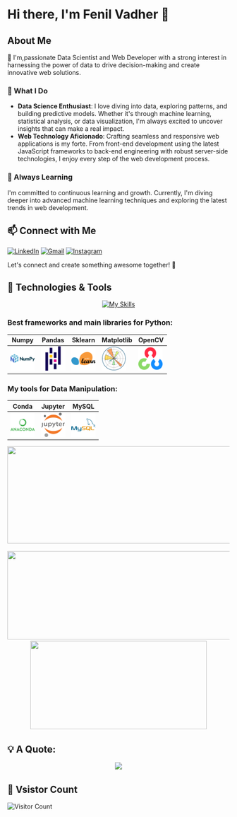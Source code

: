 # Hi there, I'm Fenil Vadher 👋

## About Me

👋 I'm,passionate Data Scientist and Web Developer with a strong interest in harnessing the power of data to drive decision-making and create innovative web solutions.

### 🌟 What I Do

- **Data Science Enthusiast**: I love diving into data, exploring patterns, and building predictive models. Whether it's through machine learning, statistical analysis, or data visualization, I'm always excited to uncover insights that can make a real impact.
- **Web Technology Aficionado**: Crafting seamless and responsive web applications is my forte. From front-end development using the latest JavaScript frameworks to back-end engineering with robust server-side technologies, I enjoy every step of the web development process.

### 🌱 Always Learning

I'm committed to continuous learning and growth. Currently, I'm diving deeper into advanced machine learning techniques and exploring the latest trends in web development.

## 📫 Connect with Me

[![LinkedIn](https://img.shields.io/badge/LinkedIn-0077B5?style=for-the-badge&logo=linkedin&logoColor=white)](https://www.linkedin.com/in/fenilvadher/)
[![Gmail](https://img.shields.io/badge/Gmail-D14836?style=for-the-badge&logo=gmail&logoColor=white)](mailto:fenil.vadher535@gmail.com)
[![Instagram](https://img.shields.io/badge/Instagram-E4405F?style=for-the-badge&logo=instagram&logoColor=white)](https://instagram.com/fenilvadher.exe)

Let's connect and create something awesome together! 🚀

## 🔧 Technologies & Tools
<div align="center">
  
[![My Skills](https://skillicons.dev/icons?i=c,cpp,java,jquery,git,github,js,html,css,nodejs,php,py,r,bootstrap,&arduino=10)](https://skillicons.dev)
</div>

### Best frameworks and main libraries for Python:

| Numpy | Pandas | Sklearn | Matplotlib | OpenCV |
|----------|----------|----------|----------|----------|
|  <img src="https://github.com/devicons/devicon/blob/master/icons/numpy/numpy-original-wordmark.svg" title="Numpy" alt="Numpy" width="55" height="55"/>|  <img src="https://github.com/devicons/devicon/blob/master/icons/pandas/pandas-original.svg" title="Pandas" alt="Pandas" width="55" height="55"/>|  <img src="https://github.com/devicons/devicon/blob/master/icons/scikitlearn/scikitlearn-original.svg" title="sklearn" alt="sklearn" width="55" height="55"/>|  <img src="https://github.com/devicons/devicon/blob/master/icons/matplotlib/matplotlib-original.svg" title="mpl" alt="mpl" width="55" height="55"/>| <img src="https://github.com/devicons/devicon/blob/master/icons/opencv/opencv-original.svg" title="mpl" alt="mpl" width="55" height="55"/>|

### My tools for Data Manipulation:

| Conda | Jupyter | MySQL |
|----------|----------|----------|
|<img src="https://github.com/devicons/devicon/blob/master/icons/anaconda/anaconda-original-wordmark.svg" title="Anaconda" alt="Conda" width="55" height="55"/>|<img src="https://github.com/devicons/devicon/blob/master/icons/jupyter/jupyter-original-wordmark.svg" title="Jupiter" alt="Jupiter" width="55" height="55"/>| <img src="https://github.com/devicons/devicon/blob/master/icons/mysql/mysql-original-wordmark.svg" title="MySQL" alt="MySQL" width="55" height="55"/>|<img 

<p align="center">
  <img width="800" height="220" src="https://streak-stats.demolab.com?user=FenilVadher&theme=highcontrast&hide_border=true&border_radius=5&card_width=800">
</p>

<p align="center">
  <img width="600" height="200" src="https://github-readme-stats.vercel.app/api?username=FenilVadher&show_icons=true&theme=vision-friendly-dark">
  <img width="400" height="200" src="https://github-readme-stats.vercel.app/api/top-langs/?username=FenilVadher&size_weight=0.15&count_weight=0.5&layout=compact&theme=vision-friendly-dark">
</p>
 
## 💡 A Quote:
<div align="center"> 
  
![](https://quotes-github-readme.vercel.app/api?type=horizontal&theme=radical)

</div>

## 🔔 Vsistor Count
![Visitor Count](https://profile-counter.glitch.me/FenilVadher/count.svg)
